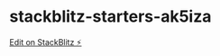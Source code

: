 # stackblitz-starters-ak5iza

[Edit on StackBlitz ⚡️](https://stackblitz.com/edit/stackblitz-starters-ak5iza)